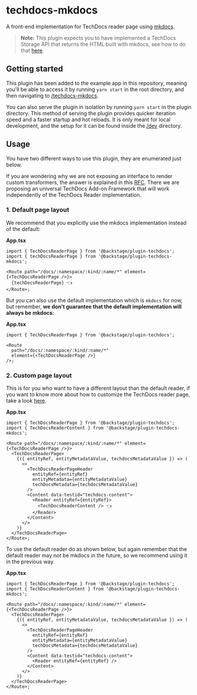 # techdocs-mkdocs

A front-end implementation for TechDocs reader page using [mkdocs](https://www.mkdocs.org/).

> **Note:**
> This plugin expects you to have implemented a TechDocs Storage API that returns the HTML built with mkdocs, see how to do that [here](https://backstage.io/docs/features/techdocs/getting-started#adding-techdocs-backend-plugin).

## Getting started

This plugin has been added to the example app in this repository, meaning you'll be able to access it by running `yarn start` in the root directory, and then navigating to [/techdocs-mkdocs](http://localhost:3000/techdocs-mkdocs).

You can also serve the plugin in isolation by running `yarn start` in the plugin directory.
This method of serving the plugin provides quicker iteration speed and a faster startup and hot reloads.
It is only meant for local development, and the setup for it can be found inside the [/dev](./dev) directory.

## Usage

You have two different ways to use this plugin, they are enumerated just below.

If you are wondering why we are not exposing an interface to render custom transformers, the answer is explained in this [RFC](https://github.com/backstage/backstage/issues/9636). There we are proposing an universal TechDocs Add-on Framework that will work independently of the TechDocs Reader implementation.

### 1. Default page layout

We recommend that you explicitly use the mkdocs implementation instead of the default:

**App.tsx**

```tsx
import { TechDocsReaderPage } from '@backstage/plugin-techdocs';
import { techDocsReaderPage } from '@backstage/plugin-techdocs-mkdocs';

<Route path="/docs/:namespace/:kind/:name/*" element={<TechDocsReaderPage />}>
  {techDocsReaderPage} 👈
</Route>;
```

But you can also use the default implementation which is `mkdocs` for now, but remember, **we don't guarantee that the default implementation will always be mkdocs**:

**App.tsx**

```tsx
import { TechDocsReaderPage } from '@backstage/plugin-techdocs';

<Route
  path="/docs/:namespace/:kind/:name/*"
  element={<TechDocsReaderPage />}
/>;
```

### 2. Custom page layout

This is for you who want to have a different layout than the default reader, if you want to know more about how to customize the TechDocs reader page, take a look [here](https://backstage.io/docs/features/techdocs/how-to-guides#how-to-customize-the-techdocs-reader-page).

**App.tsx**

```tsx
import { TechDocsReaderPage } from '@backstage/plugin-techdocs';
import { TechDocsReaderContent } from '@backstage/plugin-techdocs-mkdocs';

<Route path="/docs/:namespace/:kind/:name/*" element={<TechDocsReaderPage />}>
  <TechDocsReaderPage>
    {({ entityRef, entityMetadataValue, techdocsMetadataValue }) => (
      <>
        <TechDocsReaderPageHeader
          entityRef={entityRef}
          entityMetadata={entityMetadataValue}
          techDocsMetadata={techdocsMetadataValue}
        />
        <Content data-testid="techdocs-content">
          <Reader entityRef={entityRef}>
            <TechDocsReaderContent /> 👈
          </Reader>
        </Content>
      </>
    )}
  </TechDocsReaderPage>
</Route>;
```

To use the default reader do as shown below, but again remember that the default reader may not be mkdocs in the future, so we recommend using it in the previous way.

**App.tsx**

```tsx
import { TechDocsReaderPage } from '@backstage/plugin-techdocs';
import { TechDocsReaderContent } from '@backstage/plugin-techdocs-mkdocs';

<Route path="/docs/:namespace/:kind/:name/*" element={<TechDocsReaderPage />}>
  <TechDocsReaderPage>
    {({ entityRef, entityMetadataValue, techdocsMetadataValue }) => (
      <>
        <TechDocsReaderPageHeader
          entityRef={entityRef}
          entityMetadata={entityMetadataValue}
          techDocsMetadata={techdocsMetadataValue}
        />
        <Content data-testid="techdocs-content">
          <Reader entityRef={entityRef} />
        </Content>
      </>
    )}
  </TechDocsReaderPage>
</Route>;
```
